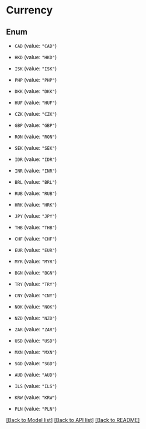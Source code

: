 # Currency

## Enum


* `CAD` (value: `"CAD"`)

* `HKD` (value: `"HKD"`)

* `ISK` (value: `"ISK"`)

* `PHP` (value: `"PHP"`)

* `DKK` (value: `"DKK"`)

* `HUF` (value: `"HUF"`)

* `CZK` (value: `"CZK"`)

* `GBP` (value: `"GBP"`)

* `RON` (value: `"RON"`)

* `SEK` (value: `"SEK"`)

* `IDR` (value: `"IDR"`)

* `INR` (value: `"INR"`)

* `BRL` (value: `"BRL"`)

* `RUB` (value: `"RUB"`)

* `HRK` (value: `"HRK"`)

* `JPY` (value: `"JPY"`)

* `THB` (value: `"THB"`)

* `CHF` (value: `"CHF"`)

* `EUR` (value: `"EUR"`)

* `MYR` (value: `"MYR"`)

* `BGN` (value: `"BGN"`)

* `TRY` (value: `"TRY"`)

* `CNY` (value: `"CNY"`)

* `NOK` (value: `"NOK"`)

* `NZD` (value: `"NZD"`)

* `ZAR` (value: `"ZAR"`)

* `USD` (value: `"USD"`)

* `MXN` (value: `"MXN"`)

* `SGD` (value: `"SGD"`)

* `AUD` (value: `"AUD"`)

* `ILS` (value: `"ILS"`)

* `KRW` (value: `"KRW"`)

* `PLN` (value: `"PLN"`)


[[Back to Model list]](../README.md#documentation-for-models) [[Back to API list]](../README.md#documentation-for-api-endpoints) [[Back to README]](../README.md)


